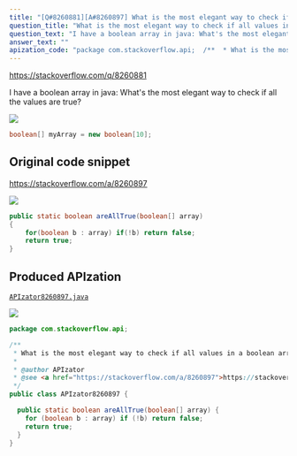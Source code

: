 ```yaml
---
title: "[Q#8260881][A#8260897] What is the most elegant way to check if all values in a boolean array are true?"
question_title: "What is the most elegant way to check if all values in a boolean array are true?"
question_text: "I have a boolean array in java: What's the most elegant way to check if all the values are true?"
answer_text: ""
apization_code: "package com.stackoverflow.api;  /**  * What is the most elegant way to check if all values in a boolean array are true?  *  * @author APIzator  * @see <a href=\"https://stackoverflow.com/a/8260897\">https://stackoverflow.com/a/8260897</a>  */ public class APIzator8260897 {    public static boolean areAllTrue(boolean[] array) {     for (boolean b : array) if (!b) return false;     return true;   } }"
---
```


https://stackoverflow.com/q/8260881

I have a boolean array in java:
What&#x27;s the most elegant way to check if all the values are true?


<div class="code-logo"><img src="/stackoverflow.png" /></div>

```java
boolean[] myArray = new boolean[10];
```


## Original code snippet

https://stackoverflow.com/a/8260897



<div class="code-logo"><img src="/stackoverflow.png" /></div>

```java
public static boolean areAllTrue(boolean[] array)
{
    for(boolean b : array) if(!b) return false;
    return true;
}
```

## Produced APIzation

[`APIzator8260897.java`](https://github.com/pasqualesalza/apization-temp-data/raw/master/search/APIzator8260897.java)

<div class="code-logo"><img src="/apizator.png" /></div>

```java
package com.stackoverflow.api;

/**
 * What is the most elegant way to check if all values in a boolean array are true?
 *
 * @author APIzator
 * @see <a href="https://stackoverflow.com/a/8260897">https://stackoverflow.com/a/8260897</a>
 */
public class APIzator8260897 {

  public static boolean areAllTrue(boolean[] array) {
    for (boolean b : array) if (!b) return false;
    return true;
  }
}

```